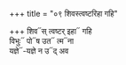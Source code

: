 +++
title = "०९ शिवस्त्वष्टरिहा गहि"

+++
शिव᳓स् त्वष्टर् इहा᳓ गहि  
विभुः᳓ पो᳓ष उत᳓ त्म᳓ना  
यज्ञे᳓-यज्ञे न उ᳓द् अव